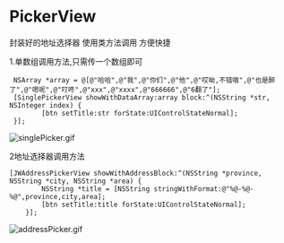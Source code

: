 # PickerView
封装好的地址选择器 使用类方法调用 方便快捷

1.单数组调用方法,只需传一个数组即可 
```
 NSArray *array = @[@"哈哈",@"我",@"你们",@"他",@"哎呦,不错哦",@"也是醉了",@"嗯呢",@"叮咚",@"xxx",@"xxxx",@"666666",@"6翻了"];
 [SinglePickerView showWithDataArray:array block:^(NSString *str, NSInteger index) {
        [btn setTitle:str forState:UIControlStateNormal];
 }];
```
![singlePicker.gif](http://upload-images.jianshu.io/upload_images/1485668-7d36e3306fd063e1.gif?imageMogr2/auto-orient/strip%7CimageView2/2/w/1240)

2地址选择器调用方法
```
[JWAddressPickerView showWithAddressBlock:^(NSString *province, NSString *city, NSString *area) {
        NSString *title = [NSString stringWithFormat:@"%@-%@-%@",province,city,area];
        [btn setTitle:title forState:UIControlStateNormal];
    }];
```
![addressPicker.gif](http://upload-images.jianshu.io/upload_images/1485668-e03b89049e3e073f.gif?imageMogr2/auto-orient/strip%7CimageView2/2/w/1240)

